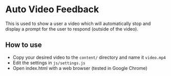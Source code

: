 # Auto Video Feedback
This is used to show a user a video which will automatically stop and display a prompt for the user to respond (outside of the video).

## How to use
- Copy your desired video to the `content/` directory and name it `video.mp4`
- Edit the settings in `js/settings.js`
- Open index.html with a web browser (tested in Google Chrome)
